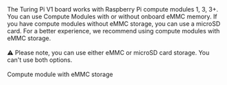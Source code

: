 <div>
<div class="css-175oi2r r-bnwqim">
<div class="css-175oi2r r-1ro0kt6 r-16y2uox r-1wbh5a2 r-18u37iz r-1777fci" data-rnw-media-class="i023vh-1777fci__cdhzog-_b1430-1777fci">
<div class="css-175oi2r r-1ro0kt6 r-16y2uox r-1wbh5a2 r-1l5ssaz">
<div class="css-175oi2r" data-rnw-media-class="1ow6zhx-__1wezhl">
<div class="css-175oi2r">
<div class="r-1oszu61 r-1xc7w19 r-1phboty r-1yadl64 r-deolkf r-6koalj r-1mlwlqe r-eqz5dr r-1q142lx r-crgep1 r-ifefl9 r-bcqeeo r-t60dpp r-bnwqim r-417010 r-1yzf0co r-tskmnb r-xd6kpl" data-key="5b06fb08c1d44be4ad6c467eaa429638">
<div class="r-1oszu61 r-1xc7w19 r-1phboty r-1yadl64 r-deolkf r-6koalj r-eqz5dr r-crgep1 r-ifefl9 r-bcqeeo r-t60dpp r-bnwqim r-417010 r-1ro0kt6 r-16y2uox r-1wbh5a2" data-block-content="5b06fb08c1d44be4ad6c467eaa429638">
<div class="css-1rynq56 r-gg6oyi r-ubezar r-16dba41 r-135wba7 r-1nf4jbm r-fdjqy7 r-1xnzce8" dir="auto"><span data-key="304e4ab31e584c238b6c47eb3f8ce967">The Turing Pi V1 board works with Raspberry Pi compute modules 1, 3, 3+.</span></div>
</div>
</div>
</div>
</div>
</div>
</div>
</div>
</div>
<div>
<div class="css-175oi2r r-bnwqim">
<div class="css-175oi2r r-1ro0kt6 r-16y2uox r-1wbh5a2 r-18u37iz r-1777fci" data-rnw-media-class="i023vh-1777fci__cdhzog-_b1430-1777fci">
<div class="css-175oi2r r-1ro0kt6 r-16y2uox r-1wbh5a2 r-1l5ssaz">
<div class="css-175oi2r" data-rnw-media-class="1ow6zhx-__1wezhl">
<div class="css-175oi2r">
<div class="r-1oszu61 r-1xc7w19 r-1phboty r-1yadl64 r-deolkf r-6koalj r-1mlwlqe r-eqz5dr r-1q142lx r-crgep1 r-ifefl9 r-bcqeeo r-t60dpp r-bnwqim r-417010 r-1yzf0co r-tskmnb r-xd6kpl" data-key="9074d697e91b4db6a869b327b75e9b13">
<div class="r-1oszu61 r-1xc7w19 r-1phboty r-1yadl64 r-deolkf r-6koalj r-eqz5dr r-crgep1 r-ifefl9 r-bcqeeo r-t60dpp r-bnwqim r-417010 r-1ro0kt6 r-16y2uox r-1wbh5a2" data-block-content="9074d697e91b4db6a869b327b75e9b13">
<div class="css-1rynq56 r-gg6oyi r-ubezar r-16dba41 r-135wba7 r-1nf4jbm r-fdjqy7 r-1xnzce8" dir="auto"><span data-key="48279945ff3543b399bd14d7eed3d720">You can use Compute Modules with or without onboard eMMC memory. If you have compute modules without eMMC storage, you can use a microSD card. For a better experience, we recommend using compute modules with eMMC storage.</span></div>
</div>
</div>
</div>
</div>
</div>
</div>
</div>
</div>
<div>
<div class="css-175oi2r r-bnwqim">
<div class="css-175oi2r r-1ro0kt6 r-16y2uox r-1wbh5a2 r-18u37iz r-1777fci" data-rnw-media-class="i023vh-1777fci__cdhzog-_b1430-1777fci">
<div class="css-175oi2r r-1ro0kt6 r-16y2uox r-1wbh5a2 r-1l5ssaz">
<div class="css-175oi2r" data-rnw-media-class="1ow6zhx-__1wezhl">
<div class="css-175oi2r">
<div class="r-1oszu61 r-1xc7w19 r-1phboty r-1yadl64 r-deolkf r-6koalj r-1mlwlqe r-eqz5dr r-1q142lx r-crgep1 r-ifefl9 r-bcqeeo r-t60dpp r-bnwqim r-417010 r-1yzf0co r-95jzfe r-1l7z4oj" data-key="9414b7e1dc4d4ffa86a4efe7c9b3cf8e">
<div class="r-1oszu61 r-1phboty r-1yadl64 r-deolkf r-6koalj r-crgep1 r-ifefl9 r-bcqeeo r-t60dpp r-417010 r-1ro0kt6 r-16y2uox r-1wbh5a2 r-1vckr1u r-119zq30 r-z2wwpe r-11g3r6m r-bnwqim r-13qz1uu r-18u37iz" data-block-content="9414b7e1dc4d4ffa86a4efe7c9b3cf8e">
<div class="css-175oi2r r-rwqe4o r-18u37iz r-1777fci"> </div>
<div class="css-175oi2r r-rwqe4o r-18u37iz r-1777fci"><span data-key="30224b817bd54a78af0c7f52f0ab0842">⚠️ Please note, you can use either eMMC or microSD card storage. You can't use both options.</span></div>
<div class="css-175oi2r r-1ro0kt6 r-16y2uox r-1wbh5a2">
<div class="css-175oi2r r-bnwqim">
<div class="css-175oi2r">
<div class="r-1oszu61 r-1xc7w19 r-1phboty r-1yadl64 r-deolkf r-6koalj r-1mlwlqe r-eqz5dr r-1q142lx r-crgep1 r-ifefl9 r-bcqeeo r-t60dpp r-bnwqim r-417010 r-1yzf0co r-95jzfe r-1l7z4oj" data-key="64259b6f7034443cb7cfe616ccc2e7c8">
<div class="r-1oszu61 r-1xc7w19 r-1phboty r-1yadl64 r-deolkf r-6koalj r-eqz5dr r-crgep1 r-ifefl9 r-bcqeeo r-t60dpp r-bnwqim r-417010 r-1ro0kt6 r-16y2uox r-1wbh5a2" data-block-content="64259b6f7034443cb7cfe616ccc2e7c8">
<div class="css-1rynq56 r-gg6oyi r-ubezar r-16dba41 r-135wba7 r-1nf4jbm r-fdjqy7 r-1xnzce8" dir="auto"> </div>
</div>
</div>
</div>
</div>
</div>
</div>
</div>
</div>
</div>
</div>
</div>
</div>
</div>
<div>
<div class="css-175oi2r r-bnwqim">
<div class="css-175oi2r r-1ro0kt6 r-16y2uox r-1wbh5a2 r-18u37iz r-1777fci" data-rnw-media-class="i023vh-1777fci__cdhzog-_b1430-1777fci">
<div class="css-175oi2r r-1ro0kt6 r-16y2uox r-1wbh5a2 r-1l5ssaz">
<div class="css-175oi2r" data-rnw-media-class="1ow6zhx-__1wezhl">
<div class="css-175oi2r">
<div class="r-1oszu61 r-1xc7w19 r-1phboty r-1yadl64 r-deolkf r-6koalj r-1mlwlqe r-eqz5dr r-1q142lx r-crgep1 r-ifefl9 r-bcqeeo r-t60dpp r-bnwqim r-417010 r-1yzf0co r-95jzfe r-1l7z4oj" data-key="b24f34da18074550859028d3389e7da2">
<div class="r-1oszu61 r-1xc7w19 r-1phboty r-1yadl64 r-deolkf r-6koalj r-eqz5dr r-crgep1 r-ifefl9 r-bcqeeo r-t60dpp r-bnwqim r-417010 r-1ro0kt6 r-16y2uox r-1wbh5a2" data-block-content="b24f34da18074550859028d3389e7da2">
<div class="css-175oi2r">
<div class="css-175oi2r r-18u37iz r-1777fci">
<div class="css-175oi2r r-dnmrzs">
<div data-slate-void="true" data-key="17a03a124b3046038118507d97342048">
<div>
<div class="css-175oi2r">
<div class="css-175oi2r r-z2wwpe r-bnwqim">
<div class="css-175oi2r r-1i6wzkk r-lrvibr r-1loqt21 r-1otgn73" tabindex="0" data-rnw-int-class="nearest____">
<div class="css-175oi2r r-1mlwlqe r-1udh08x r-417010" aria-label=""><img class="css-9pa8cd" draggable="false" src="https://3825436698-files.gitbook.io/~/files/v0/b/gitbook-legacy-files/o/assets%2F-MP5EhesTq3Ot5tG5xLl%2F-MPERQvrQlerO6j4QcqM%2F-MPET5aWt_dQWtzGJQNy%2Fimage.png?alt=media&amp;token=28bcf38a-13b7-4751-a590-fce626f3952b" alt=""></div>
</div>
</div>
<div class="css-175oi2r r-bnwqim r-q4m81j r-tskmnb">
<div data-key="b7f831b043a04651bcd51db41dd2264c" data-fragment="true" data-slate-editor="true" data-document-key="6ba8b686fbad4cf5be3ba0cc97b5f415">
<div class="r-1oszu61 r-1xc7w19 r-1phboty r-1yadl64 r-deolkf r-6koalj r-1mlwlqe r-eqz5dr r-1q142lx r-crgep1 r-ifefl9 r-bcqeeo r-t60dpp r-bnwqim r-417010" data-key="50e3dedf2b334c2e9184f31c04452bf3">
<div class="css-1rynq56 r-q4m81j r-1rasi3h r-gg6oyi r-1enofrn r-16dba41 r-14yzgew r-1xnzce8" dir="auto"><span data-key="21be2336f8d84b8db6b894a616e3ebf6">Compute module with eMMC storage</span></div>
</div>
</div>
</div>
</div>
</div>
</div>
</div>
</div>
</div>
</div>
</div>
</div>
</div>
</div>
</div>
</div>
</div>